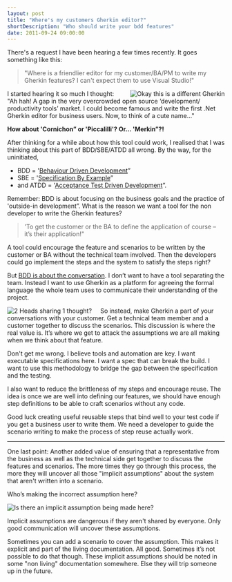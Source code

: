 ```yaml
---
layout: post
title: "Where's my customers Gherkin editor?"
shortDescription: "Who should write your bdd features"
date: 2011-09-24 09:00:00
---
```

There's a request I have been hearing a few times recently. It goes something like this:

> "Where is a friendlier editor for my customer/BA/PM to write my Gherkin features? I can't expect them to use Visual Studio!"

<img src="/assets/images/gherkin-building.jpg" style="float: right;padding-left: 20px;" alt="Okay this is a different Gherkin"></img>

I started hearing it so much I thought: "Ah hah! A gap in the very overcrowded open source &lsquo;development/ productivity tools&rsquo; market. I could become famous and write the first .Net Gherkin editor for business users. Now, to think of a cute name..."

**How about 'Cornichon&rdquo; or 'Piccalilli'? Or... 'Merkin&rdquo;?!**

After thinking for a while about how this tool could work, I realised that I was thinking about this part of BDD/SBE/ATDD all wrong. By the way, for the uninitiated,

 * BDD = '[Behaviour Driven Development](http://dannorth.net/introducing-bdd/ "Introducing bdd by Dan North")&rdquo;
 * SBE = '[Specification By Example](http://specificationbyexample.com/key_ideas.html "Specification By Example by Gojko Adzic")&rdquo;
 * and ATDD = '[Acceptance Test Driven Development](http://testobsessed.com/blog/2008/12/08/acceptance-test-driven-development-atdd-an-overview/ "Elisabeth Hendrickson")&rdquo;.

Remember: BDD is about focusing on the business goals and the practice of 'outside-in development&rdquo;. What is the reason we want a tool for the non developer to write the Gherkin features?

> 'To get the customer or the BA to define the application of course &ndash; it&rsquo;s their application!"

A tool could encourage the feature and scenarios to be written by the customer or BA without the technical team involved. Then the developers could go implement the steps and the system to satisfy the steps right?

But [BDD is about the conversation](http://dannorth.net/whats-in-a-story/ "Dan North"). I don&rsquo;t want to have a tool separating the team. Instead I want to use Gherkin as a platform for agreeing the formal language the whole team uses to communicate their understanding of the project.

<img src="/assets/images/2headssharing.jpg" style="float: left;padding-right: 20px;" alt="2 Heads sharing 1 thought?"></img>

So instead, make Gherkin a part of your conversations with your customer. Get a technical team member and a customer together to discuss the scenarios. This discussion is where the real value is. It&rsquo;s where we get to attack the assumptions we are all making when we think about that feature.

Don't get me wrong. I believe tools and automation are key. I want executable specifications here. I want a spec that can break the build. I want to use this methodology to bridge the gap between the specification and the testing.

I also want to reduce the brittleness of my steps and encourage reuse. The idea is once we are well into defining our features, we should have enough step definitions to be able to craft scenarios without any code.

Good luck creating useful reusable steps that bind well to your test code if you get a business user to write them. We need a developer to guide the scenario writing to make the process of step reuse actually work.

* * *

One last point: Another added value of ensuring that a representative from the business as well as the technical side get together to discuss the features and scenarios. The more times they go through this process, the more they will uncover all those "implicit assumptions" about the system that aren't written into a scenario.

Who&rsquo;s making the incorrect assumption here?

<img src="/assets/images/geekandpoke-followingme.jpg" alt="Is there an implicit assumption being made here?"></img>

Implicit assumptions are dangerous if they aren't shared by everyone. Only good communication will uncover these assumptions.

Sometimes you can add a scenario to cover the assumption. This makes it explicit and part of the living documentation. All good. Sometimes it&rsquo;s not possible to do that though. These implicit assumptions should be noted in some "non living" documentation somewhere. Else they will trip someone up in the future.